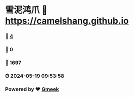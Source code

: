# 雪泥鸿爪 :link: https://camelshang.github.io 
### :page_facing_up: [4](https://camelshang.github.io/tag.html) 
### :speech_balloon: 0 
### :hibiscus: 1697 
### :alarm_clock: 2024-05-19 09:53:58 
### Powered by :heart: [Gmeek](https://github.com/Meekdai/Gmeek)
